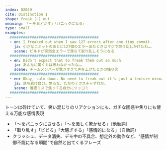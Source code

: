 ```yaml
---
index: 02059
cite: Distinction I
shape: freak (~) out
meaning: 「〜をおどかす」「パニックになる」
type: small
examples:
  ########################################
  - en: I freaked out when I saw 127 errors after one tiny commit.
    ja: 小さなコミットのあとに127個のエラー出たときはマジで取り乱しかけたわ…。
    scene: ビルドが突然全エラーで落ちて取り乱しそうになる
  ########################################
  - en: Didn’t expect that to freak them out so much.
    ja: あんなに驚くとは思わなかったな…。
    scene: チームメンバーが驚きすぎて声を上げたときの独り言
  ########################################
  - en: Okay, calm down. No need to freak out—it’s just a texture mismatch.
    ja: 落ち着け自分。焦るな、ただのテクスチャずれだ。
    scene: 確認ミスで焦ってる自分にツッコミ
  ########################################
---
```


トーンは砕けていて、笑い混じりのリアクションにも、ガチな困惑や焦りにも使える万能な感情表現

- 「〜をパニックにさせる」「〜を激しく驚かせる」（他動詞）
- 「取り乱す」「ビビる」「大騒ぎする」「感情的になる」（自動詞）
- クラッシュ、データ消失、デモ中の不具合、想定外の動作など、“感情が制御不能になる瞬間”で自然と出てくるフレーズ
